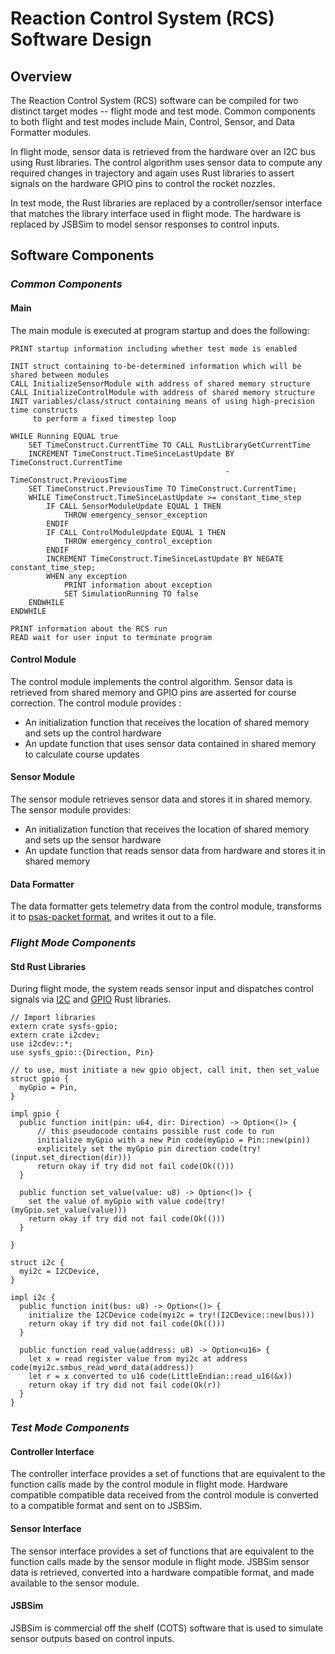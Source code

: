 # Reaction Control System (RCS) Software Design

## Overview

The Reaction Control System (RCS) software can be compiled for two distinct
target modes -- flight mode and test mode. Common components to both flight and
test modes include Main, Control, Sensor, and Data Formatter modules.

In flight mode, sensor data is retrieved from the hardware over an I2C bus
using Rust libraries. The control algorithm uses sensor data to
compute any required changes in trajectory and again uses Rust
libraries to assert signals on the hardware GPIO pins to control the rocket
nozzles.

In test mode, the Rust libraries are replaced by a controller/sensor
interface that matches the library interface used in flight mode.
The hardware is replaced by JSBSim to model sensor responses to control inputs.

## Software Components

### _Common Components_
#### Main
The main module is executed at program startup and does the following:

```
PRINT startup information including whether test mode is enabled

INIT struct containing to-be-determined information which will be shared between modules
CALL InitializeSensorModule with address of shared memory structure
CALL InitializeControlModule with address of shared memory structure
INIT variables/class/struct containing means of using high-precision time constructs
     to perform a fixed timestep loop
     
WHILE Running EQUAL true
    SET TimeConstruct.CurrentTime TO CALL RustLibraryGetCurrentTime
    INCREMENT TimeConstruct.TimeSinceLastUpdate BY TimeConstruct.CurrentTime 
                                                - TimeConstruct.PreviousTime
    SET TimeConstruct.PreviousTime TO TimeConstruct.CurrentTime;
    WHILE TimeConstruct.TimeSinceLastUpdate >= constant_time_step
        IF CALL SensorModuleUpdate EQUAL 1 THEN
            THROW emergency_sensor_exception
        ENDIF
        IF CALL ControlModuleUpdate EQUAL 1 THEN
            THROW emergency_control_exception
        ENDIF
        INCREMENT TimeConstruct.TimeSinceLastUpdate BY NEGATE constant_time_step;
        WHEN any exception
            PRINT information about exception
            SET SimulationRunning TO false
    ENDWHILE
ENDWHILE

PRINT information about the RCS run
READ wait for user input to terminate program
```

#### Control Module
The control module implements the control algorithm. Sensor data is retrieved from shared memory and GPIO pins are asserted for course correction. The control module provides :

* An initialization function that receives the location of shared memory and sets up the control hardware
* An update function that uses sensor data contained in shared memory
to calculate course updates


#### Sensor Module
The sensor module retrieves sensor data and stores it in shared memory.  The sensor module provides:

* An initialization function that receives the location of shared memory and sets up the sensor hardware
* An update function that reads sensor data from hardware and stores it in shared memory

#### Data Formatter
The data formatter gets telemetry data from the control module, transforms it to [psas-packet format](http://psas-packet-serializer.readthedocs.org/), and writes it out to a file.


### _Flight Mode Components_
#### Std Rust Libraries
During flight mode, the system reads sensor input and dispatches control signals via [I2C](https://github.com/rust-embedded/rust-i2cdev) and [GPIO](https://github.com/rust-embedded/rust-sysfs-gpio) Rust libraries.

```
// Import libraries
extern crate sysfs-gpio;
extern crate i2cdev;
use i2cdev::*;
use sysfs_gpio::{Direction, Pin}

// to use, must initiate a new gpio object, call init, then set_value
struct gpio {
  myGpio = Pin,
}

impl gpio {
  public function init(pin: u64, dir: Direction) -> Option<()> {
      // this pseudocode contains possible rust code to run
      initialize myGpio with a new Pin code(myGpio = Pin::new(pin))
      explicitely set the myGpio pin direction code(try!(input.set_direction(dir)))
      return okay if try did not fail code(Ok(()))
  }

  public function set_value(value: u8) -> Option<()> {
    set the value of myGpio with value code(try!(myGpio.set_value(value)))
    return okay if try did not fail code(Ok(()))
  }

}

struct i2c {
  myi2c = I2CDevice,
}

impl i2c {
  public function init(bus: u8) -> Option<()> {
    initialize the I2CDevice code(myi2c = try!(I2CDevice::new(bus)))
    return okay if try did not fail code(Ok(()))
  }

  public function read_value(address: u8) -> Option<u16> {
    let x = read register value from myi2c at address code(myi2c.smbus_read_word_data(address))
    let r = x converted to u16 code(LittleEndian::read_u16(&x))
    return okay if try did not fail code(Ok(r))
  }
}

```


### _Test Mode Components_
#### Controller Interface
The controller interface provides a set of functions that are equivalent to
the function calls made by the control module in flight mode. Hardware
compatible compatible data received from the control module is converted to
a compatible format and sent on to JSBSim.

#### Sensor Interface
The sensor interface provides a set of functions that are equivalent to the
function calls made by the sensor module in flight mode. JSBSim sensor data
is retrieved, converted into a hardware compatible format, and made available
to the sensor module.

#### JSBSim
JSBSim is commercial off the shelf (COTS) software that is used to
simulate sensor outputs based on control inputs.
